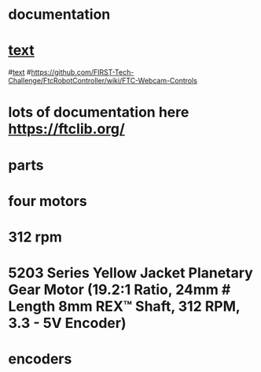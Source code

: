 
# documentation 
# [text](https://ftc-docs.firstinspires.org/en/latest/apriltag/vision_portal/apriltag_library/apriltag-library.html)
#[text](https://learnroadrunner.com/)
#https://github.com/FIRST-Tech-Challenge/FtcRobotController/wiki/FTC-Webcam-Controls
# lots of documentation here https://ftclib.org/

#  parts
# four motors 
# 312 rpm 
# 5203 Series Yellow Jacket Planetary Gear Motor (19.2:1 Ratio, 24mm # Length 8mm REX™ Shaft, 312 RPM, 3.3 - 5V Encoder)
# encoders 